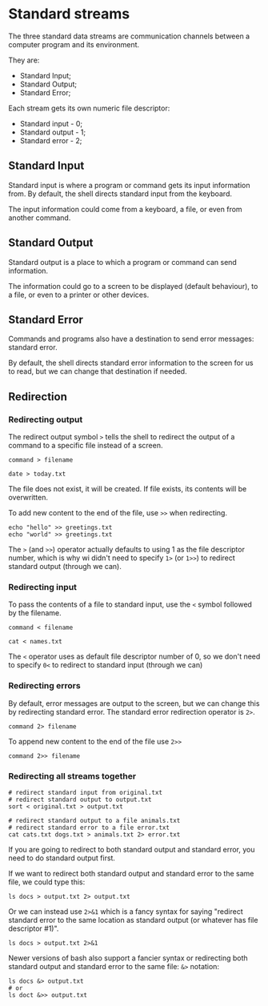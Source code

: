 # Standard streams

The three standard data streams are communication channels between a computer program
and its environment.

They are:

- Standard Input;
- Standard Output;
- Standard Error;

Each stream gets its own numeric file descriptor:

- Standard input - 0;
- Standard output - 1;
- Standard error - 2;

## Standard Input

Standard input is where a program or command gets its input information from. By
default, the shell directs standard input from the keyboard.

The input information could come from a keyboard, a file, or even from another command.

## Standard Output

Standard output is a place to which a program or command can send information.

The information could go to a screen to be displayed (default behaviour), to a file, or
even to a printer or other devices.

## Standard Error

Commands and programs also have a destination to send error messages: standard error.

By default, the shell directs standard error information to the screen for us to read,
but we can change that destination if needed.

## Redirection

### Redirecting output

The redirect output symbol `>` tells the shell to redirect the output of a command to a
specific file instead of a screen.

```
command > filename
```

```shell
date > today.txt
```

The file does not exist, it will be created. If file exists, its contents will be
overwritten.

To add new content to the end of the file, use `>>` when redirecting.

```shell
echo "hello" >> greetings.txt
echo "world" >> greetings.txt
```

The `>` (and `>>`) operator actually defaults to using 1 as the file descriptor number,
which is why wi didn't need to specify `1>` (or `1>>`) to redirect standard output
(through we can).

### Redirecting input

To pass the contents of a file to standard input, use the `<` symbol followed by the
filename.

```
command < filename
```

```shell
cat < names.txt
```

The `<` operator uses as default file descriptor number of 0, so we don't need to
specify `0<` to redirect to standard input (through we can)

### Redirecting errors

By default, error messages are output to the screen, but we can change this by
redirecting standard error. The standard error redirection operator is `2>`.

```shell
command 2> filename
```

To append new content to the end of the file use `2>>`

```shell
command 2>> filename
```

### Redirecting all streams together

```shell
# redirect standard input from original.txt
# redirect standard output to output.txt
sort < original.txt > output.txt
```

```shell
# redirect standard output to a file animals.txt
# redirect standard error to a file error.txt
cat cats.txt dogs.txt > animals.txt 2> error.txt
```

If you are going to redirect to both standard output and standard error, you need to do
standard output first.

If we want to redirect both standard output and standard error to the same file, we
could type this:

```shell
ls docs > output.txt 2> output.txt
```

Or we can instead use `2>&1` which is a fancy syntax for saying "redirect standard error
to the same location as standard output (or whatever has file descriptor #1)".

```shell
ls docs > output.txt 2>&1
```

Newer versions of bash also support a fancier syntax or redirecting both standard output
and standard error to the same file: `&>` notation:

```shell
ls docs &> output.txt
# or
ls doct &>> output.txt
```
